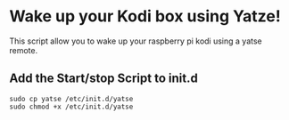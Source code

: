 # Wake up your Kodi box using Yatze!
This script allow you to wake up your raspberry pi kodi using a yatse remote.

## Add the Start/stop Script to init.d

```
sudo cp yatse /etc/init.d/yatse
sudo chmod +x /etc/init.d/yatse
```

